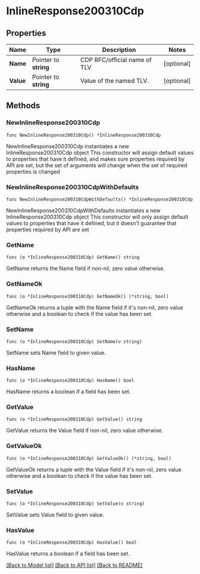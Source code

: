 # InlineResponse200310Cdp

## Properties

Name | Type | Description | Notes
------------ | ------------- | ------------- | -------------
**Name** | Pointer to **string** | CDP RFC/official name of TLV | [optional] 
**Value** | Pointer to **string** | Value of the named TLV. | [optional] 

## Methods

### NewInlineResponse200310Cdp

`func NewInlineResponse200310Cdp() *InlineResponse200310Cdp`

NewInlineResponse200310Cdp instantiates a new InlineResponse200310Cdp object
This constructor will assign default values to properties that have it defined,
and makes sure properties required by API are set, but the set of arguments
will change when the set of required properties is changed

### NewInlineResponse200310CdpWithDefaults

`func NewInlineResponse200310CdpWithDefaults() *InlineResponse200310Cdp`

NewInlineResponse200310CdpWithDefaults instantiates a new InlineResponse200310Cdp object
This constructor will only assign default values to properties that have it defined,
but it doesn't guarantee that properties required by API are set

### GetName

`func (o *InlineResponse200310Cdp) GetName() string`

GetName returns the Name field if non-nil, zero value otherwise.

### GetNameOk

`func (o *InlineResponse200310Cdp) GetNameOk() (*string, bool)`

GetNameOk returns a tuple with the Name field if it's non-nil, zero value otherwise
and a boolean to check if the value has been set.

### SetName

`func (o *InlineResponse200310Cdp) SetName(v string)`

SetName sets Name field to given value.

### HasName

`func (o *InlineResponse200310Cdp) HasName() bool`

HasName returns a boolean if a field has been set.

### GetValue

`func (o *InlineResponse200310Cdp) GetValue() string`

GetValue returns the Value field if non-nil, zero value otherwise.

### GetValueOk

`func (o *InlineResponse200310Cdp) GetValueOk() (*string, bool)`

GetValueOk returns a tuple with the Value field if it's non-nil, zero value otherwise
and a boolean to check if the value has been set.

### SetValue

`func (o *InlineResponse200310Cdp) SetValue(v string)`

SetValue sets Value field to given value.

### HasValue

`func (o *InlineResponse200310Cdp) HasValue() bool`

HasValue returns a boolean if a field has been set.


[[Back to Model list]](../README.md#documentation-for-models) [[Back to API list]](../README.md#documentation-for-api-endpoints) [[Back to README]](../README.md)


